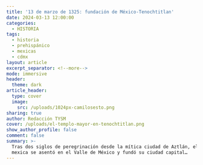 ```yaml
---
title: '13 de marzo de 1325: fundación de México-Tenochtitlan'
date: 2024-03-13 12:00:00
categories:
  - HISTORIA
tags:
  - historia
  - prehispánico
  - mexicas
  - cdmx
layout: article
excerpt_separator: <!--more-->
mode: immersive
header:
  theme: dark
article_header:
  type: cover
  image:
    src: /uploads/1024px-camilosesto.png
sharing: true
author: Redacción TYSM
cover: /uploads/el-templo-mayor-en-tenochtitlan.png
show_author_profile: false
comment: false
summary: >-
  Tras dos siglos de peregrinación desde la mítica ciudad de Aztlán, el pueblo
  mexica se asentó en el Valle de México y fundó su ciudad capital…
---
```


